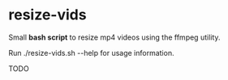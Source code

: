 # resize-vids

Small **bash script** to resize mp4 videos using the ffmpeg utility.

Run ./resize-vids.sh --help for usage information.

TODO
